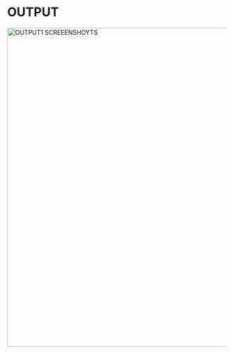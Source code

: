 # OUTPUT

<img width="731" alt="OUTPUT1 SCREEENSHOYTS" src="https://github.com/KOWSALYAPARAMASIVAM/automtic-advisor/assets/145332704/115b26e8-8740-4208-8920-cf0ad13ebc8d">
